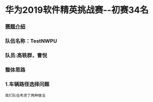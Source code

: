 # 华为2019软件精英挑战赛--初赛34名
### <a href = "https://codecraft.huawei.com/Generaldetail">赛题介绍</a>
### 队伍名称：TestNWPU
### 队员:高轶群，曹悦
### 整体思路
### 1.车辆路径选择问题
    我们队伍考虑了两种做法
